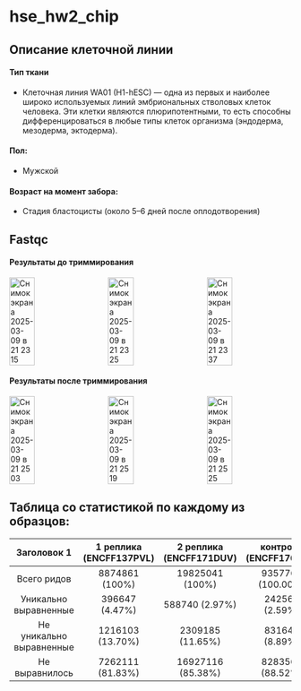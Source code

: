 # hse_hw2_chip


## Описание клеточной линии

#### Тип ткани
- Клеточная линия WA01 (H1-hESC) — одна из первых и наиболее широко используемых линий эмбриональных стволовых клеток человека. Эти клетки являются плюрипотентными, то есть способны дифференцироваться в любые типы клеток организма (эндодерма, мезодерма, эктодерма).

#### Пол:
- Мужской
  
#### Возраст на момент забора:
- Стадия бластоцисты (около 5–6 дней после оплодотворения)

## Fastqc

#### Результаты до триммирования
<div style="display: flex; justify-content: space-between;">
<img width="30%" alt="Снимок экрана 2025-03-09 в 21 23 15" src="https://github.com/user-attachments/assets/42035d55-002d-4dbb-8bf2-9b93841c8c1d" />
<img width="30%" alt="Снимок экрана 2025-03-09 в 21 23 25" src="https://github.com/user-attachments/assets/fe3876ec-7123-474d-8f46-d4bfd5639a06" />
<img width="30%" alt="Снимок экрана 2025-03-09 в 21 23 37" src="https://github.com/user-attachments/assets/67693e6a-b21e-481f-86b3-1c62e1a2003a" />
</div>

#### Результаты после триммирования 
<div style="display: flex; justify-content: space-between;">
<img width="30%" alt="Снимок экрана 2025-03-09 в 21 25 03" src="https://github.com/user-attachments/assets/ec8aadc8-b43d-4be6-a129-8875108c585a" />
<img width="30%" alt="Снимок экрана 2025-03-09 в 21 25 19" src="https://github.com/user-attachments/assets/c2f241dd-3c3f-4ed5-a2ac-01bd6b07dee3" />
<img width="30%" alt="Снимок экрана 2025-03-09 в 21 25 25" src="https://github.com/user-attachments/assets/d71081f9-d8f6-474d-9363-1e82ab076aae" />
</div>

## Таблица со статистикой по каждому из  образцов:

| Заголовок 1 | 1 реплика (ENCFF137PVL) | 2 реплика (ENCFF171DUV) | контроль (ENCFF176RJQ) |
|:-----------:|:-----------:|:-----------:|:-----------:|
| Всего ридов    | 8874861 (100%)    | 19825041 (100%)   | 9357767 (100.00%)    |
| Уникально выравненные    | 396647 (4.47%)    | 588740 (2.97%)    | 242561 (2.59%)    |
| Не уникально выравненные   | 1216103 (13.70%)  | 2309185 (11.65%)   | 831645 (8.89%)   |
| Не выравнилось   | 7262111 (81.83%)   | 16927116 (85.38%)   | 8283561 (88.52%)   |

